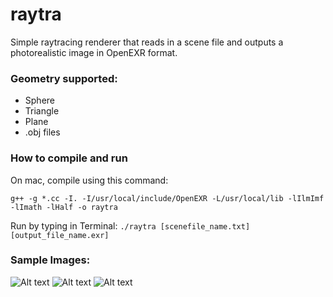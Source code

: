 # raytra

Simple raytracing renderer that reads in a scene file and outputs a photorealistic image in OpenEXR format.

### Geometry supported:
* Sphere
* Triangle
* Plane
* .obj files


### How to compile and run
On mac, compile using this command:

```g++ -g *.cc -I. -I/usr/local/include/OpenEXR -L/usr/local/lib -lIlmImf -lImath -lHalf -o raytra```

Run by typing in Terminal:
```./raytra [scenefile_name.txt] [output_file_name.exr]```


### Sample Images:
![Alt text](./cg_11.png?raw=true "Title")
![Alt text](./b33_.png?raw=true "Title")
![Alt text](./st33.png.png?raw=true "Title")
